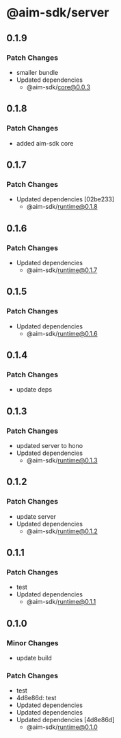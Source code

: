 # @aim-sdk/server

## 0.1.9

### Patch Changes

- smaller bundle
- Updated dependencies
  - @aim-sdk/core@0.0.3

## 0.1.8

### Patch Changes

- added aim-sdk core

## 0.1.7

### Patch Changes

- Updated dependencies [02be233]
  - @aim-sdk/runtime@0.1.8

## 0.1.6

### Patch Changes

- Updated dependencies
  - @aim-sdk/runtime@0.1.7

## 0.1.5

### Patch Changes

- Updated dependencies
  - @aim-sdk/runtime@0.1.6

## 0.1.4

### Patch Changes

- update deps

## 0.1.3

### Patch Changes

- updated server to hono
- Updated dependencies
  - @aim-sdk/runtime@0.1.3

## 0.1.2

### Patch Changes

- update server
- Updated dependencies
  - @aim-sdk/runtime@0.1.2

## 0.1.1

### Patch Changes

- test
- Updated dependencies
  - @aim-sdk/runtime@0.1.1

## 0.1.0

### Minor Changes

- update build

### Patch Changes

- test
- 4d8e86d: test
- Updated dependencies
- Updated dependencies
- Updated dependencies [4d8e86d]
  - @aim-sdk/runtime@0.1.0
